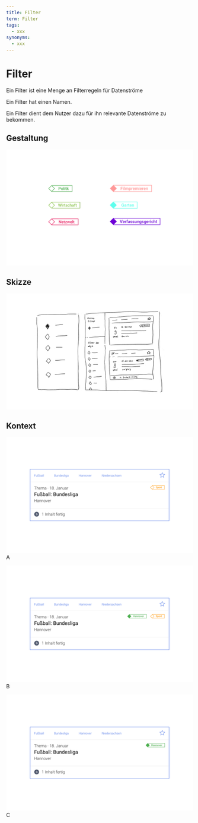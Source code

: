 ```yaml
---
title: Filter
term: Filter
tags:
  - xxx
synonyms:
  - xxx
---
```


# Filter

Ein Filter ist eine Menge an Filterregeln für Datenströme

Ein Filter hat einen Namen.

Ein Filter dient dem Nutzer dazu für ihn relevante Datenströme zu bekommen.

## Gestaltung
![An image](./filter/filter-anwendung.png)

## Skizze
![An image](./filter/filter-skizze.png)

## Kontext

<div class="cdk-Preview">

![](./filter/filter-kontext-a.png)
A

![](./filter/filter-kontext-b.png)
B

![](./filter/filter-kontext-c.png)
C

</div>

